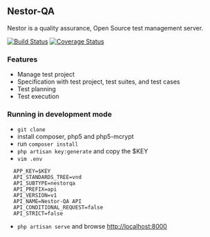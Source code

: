 ## Nestor-QA

Nestor is a quality assurance, Open Source test management server.

[![Build Status](https://travis-ci.org/nestor-qa/nestor.svg?branch=master)](https://travis-ci.org/nestor-qa/nestor) [![Coverage Status](https://coveralls.io/repos/github/nestor-qa/nestor/badge.svg?branch=master)](https://coveralls.io/github/nestor-qa/nestor?branch=master)

### Features

- Manage test project
- Specification with test project, test suites, and test cases
- Test planning
- Test execution

### Running in development mode

- `git clone`
- install composer, php5 and php5-mcrypt
- run `composer install`
- `php artisan key:generate` and copy the $KEY
- `vim .env`

```
  APP_KEY=$KEY
  API_STANDARDS_TREE=vnd
  API_SUBTYPE=nestorqa
  API_PREFIX=api
  API_VERSION=v1
  API_NAME=Nestor-QA API
  API_CONDITIONAL_REQUEST=false
  API_STRICT=false
```

- `php artisan serve` and browse [http://localhost:8000](http://localhost:8000)
